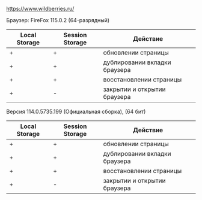 https://www.wildberries.ru/

Браузер: FireFox 115.0.2 (64-разрядный)

|  Local Storage| Session Storage|Действие|
|----------|----------|----------|
|  +   | + |  обновлении страницы |
|  +  | +  |  дублировании вкладки браузера |
|  +  |  +|   восстановлении страницы |
|   +  | - |  закрытии и открытии браузера  |


Версия 114.0.5735.199 (Официальная сборка), (64 бит)

|  Local Storage| Session Storage|Действие|
|----------|----------|----------|
|   +  | + |  обновлении страницы |
| +   | +  |  дублировании вкладки браузера |
| +    | +  |   восстановлении страницы |
| +  | - |  закрытии и открытии браузера  |
